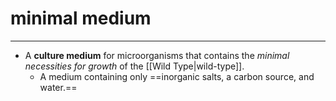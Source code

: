 # minimal medium
---
- A **culture medium** for microorganisms that contains the *minimal necessities for growth* of the [[Wild Type|wild-type]]. 
	- A medium containing only ==inorganic salts, a carbon source, and water.==